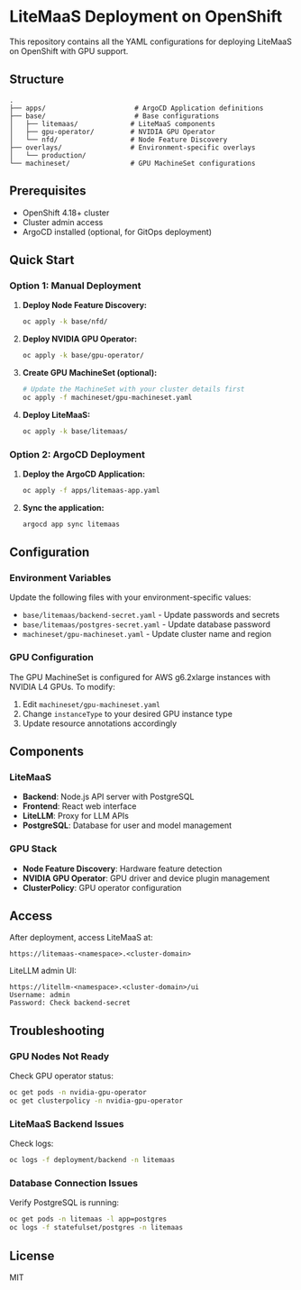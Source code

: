 # LiteMaaS Deployment on OpenShift

This repository contains all the YAML configurations for deploying LiteMaaS on OpenShift with GPU support.

## Structure

```
.
├── apps/                      # ArgoCD Application definitions
├── base/                      # Base configurations
│   ├── litemaas/             # LiteMaaS components
│   ├── gpu-operator/         # NVIDIA GPU Operator
│   └── nfd/                  # Node Feature Discovery
├── overlays/                 # Environment-specific overlays
│   └── production/
└── machineset/               # GPU MachineSet configurations
```

## Prerequisites

- OpenShift 4.18+ cluster
- Cluster admin access
- ArgoCD installed (optional, for GitOps deployment)

## Quick Start

### Option 1: Manual Deployment

1. **Deploy Node Feature Discovery:**
   ```bash
   oc apply -k base/nfd/
   ```

2. **Deploy NVIDIA GPU Operator:**
   ```bash
   oc apply -k base/gpu-operator/
   ```

3. **Create GPU MachineSet (optional):**
   ```bash
   # Update the MachineSet with your cluster details first
   oc apply -f machineset/gpu-machineset.yaml
   ```

4. **Deploy LiteMaaS:**
   ```bash
   oc apply -k base/litemaas/
   ```

### Option 2: ArgoCD Deployment

1. **Deploy the ArgoCD Application:**
   ```bash
   oc apply -f apps/litemaas-app.yaml
   ```

2. **Sync the application:**
   ```bash
   argocd app sync litemaas
   ```

## Configuration

### Environment Variables

Update the following files with your environment-specific values:

- `base/litemaas/backend-secret.yaml` - Update passwords and secrets
- `base/litemaas/postgres-secret.yaml` - Update database password
- `machineset/gpu-machineset.yaml` - Update cluster name and region

### GPU Configuration

The GPU MachineSet is configured for AWS g6.2xlarge instances with NVIDIA L4 GPUs.
To modify:

1. Edit `machineset/gpu-machineset.yaml`
2. Change `instanceType` to your desired GPU instance type
3. Update resource annotations accordingly

## Components

### LiteMaaS
- **Backend**: Node.js API server with PostgreSQL
- **Frontend**: React web interface
- **LiteLLM**: Proxy for LLM APIs
- **PostgreSQL**: Database for user and model management

### GPU Stack
- **Node Feature Discovery**: Hardware feature detection
- **NVIDIA GPU Operator**: GPU driver and device plugin management
- **ClusterPolicy**: GPU operator configuration

## Access

After deployment, access LiteMaaS at:
```
https://litemaas-<namespace>.<cluster-domain>
```

LiteLLM admin UI:
```
https://litellm-<namespace>.<cluster-domain>/ui
Username: admin
Password: Check backend-secret
```

## Troubleshooting

### GPU Nodes Not Ready

Check GPU operator status:
```bash
oc get pods -n nvidia-gpu-operator
oc get clusterpolicy -n nvidia-gpu-operator
```

### LiteMaaS Backend Issues

Check logs:
```bash
oc logs -f deployment/backend -n litemaas
```

### Database Connection Issues

Verify PostgreSQL is running:
```bash
oc get pods -n litemaas -l app=postgres
oc logs -f statefulset/postgres -n litemaas
```

## License

MIT
